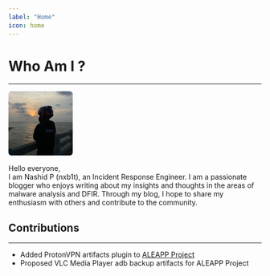 ```yaml
---
label: "Home"
icon: home
---
```


# Who Am I ?

---

<img src="assets/img/profile.jpeg" width=128 height=128 style="border-radius: 6px"/> <br>

Hello everyone,<br>
I am Nashid P (nxb1t), an Incident Response Engineer. I am a passionate blogger who enjoys writing about my insights and thoughts in the areas of malware analysis and DFIR. Through my blog, I hope to share my enthusiasm with others and contribute to the community.

## Contributions

---

* Added ProtonVPN artifacts plugin to [ALEAPP Project](https://github.com/abrignoni/ALEAPP/pulls?q=is%3Apr+is%3Aclosed+author%3Anxb1t)
* Proposed VLC Media Player adb backup artifacts for ALEAPP Project
